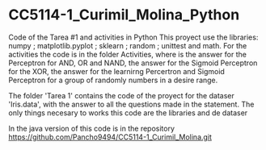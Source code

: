 # CC5114-1_Curimil_Molina_Python
Code of the Tarea #1 and activities in Python
This proyect use the libraries: numpy ; matplotlib.pyplot ; sklearn ; random ; unittest and math.
For the activities the code is in the folder Activities, where is the answer for the Perceptron for AND, OR and NAND, 
the answer for the Sigmoid Perceptron for the XOR, the answer for the learnirng Percertron and Sigmoid Perceptron for a 
group of randomly numbers in a desire range.

The folder 'Tarea 1' contains the code of the proyect for the dataser 'Iris.data', with the answer to all the questions 
made in the statement. The only things necesary to works this code are the libraries and de dataser

In the java version of this code is in the repository https://github.com/Pancho9494/CC5114-1_Curimil_Molina.git 

